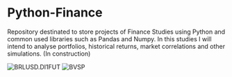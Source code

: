 # Python-Finance
Repository destinated to store projects of Finance Studies using Python and common used libraries such as Pandas and Numpy. In this studies I will intend to analyse portfolios, historical returns, market correlations and other simulations. (In construction)

![BRLUSD.DI1FUT](C:\Users\User\Desktop\BRLUSD.DI1FUT.png)
![BVSP](‪C:\Users\User\Desktop\BVSP.png)
